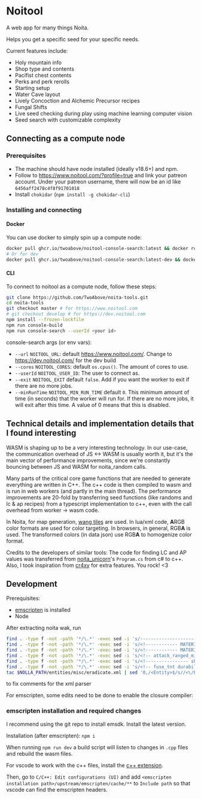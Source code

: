 # Noitool

A web app for many things Noita.

Helps you get a specific seed for your specific needs.

Current features include:

- Holy mountain info
- Shop type and contents
- Pacifist chest contents
- Perks and perk rerolls
- Starting setup
- Water Cave layout
- Lively Concoction and Alchemic Precursor recipes
- Fungal Shifts
- Live seed checking during play using machine learning computer vision
- Seed search with customizable complexity

## Connecting as a compute node

### Prerequisites

- The machine should have node installed (ideally v18.6+) and npm.
- Follow to <https://www.noitool.com/?profile=true> and link your patreon account. Under your patreon username, there will now be an id like `6456aff2478c4f8f91701018`
- Install `chokidar` (`npm install -g chokidar-cli`)

### Installing and connecting

#### Docker

You can use docker to simply spin up a compute node:

```bash
docker pull ghcr.io/twoabove/noitool-console-search:latest && docker run -it ghcr.io/twoabove/noitool-console-search:latest --userId xxx
# Or for dev
docker pull ghcr.io/twoabove/noitool-console-search:latest-dev && docker run -it ghcr.io/twoabove/noitool-console-search:latest-dev --userId xxx --url https://dev.noitool.com/
```

#### CLI

To connect to noitool as a compute node, follow these steps:

```bash
git clone https://github.com/TwoAbove/noita-tools.git
cd noita-tools
git checkout master # for https://www.noitool.com
# git checkout develop # for https://dev.noitool.com
npm install --frozen-lockfile
npm run console-build
npm run console-search --userId <your id>
```

console-search args (or env vars):

- `--url` `NOITOOL_URL`: default <https://www.noitool.com/>. Change to <https://dev.noitool.com/> for the dev build
- `--cores` `NOITOOL_CORES`: default `os.cpus()`. The amount of cores to use.
- `--userId` `NOITOOL_USER_ID`: The user to connect as.
- `--exit` `NOITOOL_EXIT` default `false`. Add if you want the worker to exit if there are no more jobs.
- `--minRunTime` `NOITOOL_MIN_RUN_TIME` default `0`. This minimum amount of time (in seconds) that the worker will run for. If there are no more jobs, it will exit after this time. A value of 0 means that this is disabled.

## Technical details and implementation details that I found interesting

WASM is shaping up to be a very interesting technology. In our use-case, the communication overhead of JS <-> WASM is usually worth it,
but it's the main vector of performance improvements, since we're constantly bouncing between JS and WASM for noita_random calls.

Many parts of the critical core game functions that are needed to generate everything are written in C++.
The c++ code is then compiled to wasm and is run in web workers (and partly in the main thread).
The performance improvements are 20-fold by transferring seed functions (like randoms and lc & ap recipes) from a typescript implementation to c++, even with the call overhead from worker -> wasm code.

In Noita, for map generation, [wang tiles](https://github.com/nothings/stb/blob/master/stb_herringbone_wang_tile.h) are used. In lua/xml code, **A**RGB color formats are used for color targeting. In browsers, in general, RGB**A** is used. The transformed colors (in data json) use RGB**A** to homogenize color format.

Credits to the developers of similar tools:
The code for finding LC and AP values was transferred from [noita_unicorn](https://github.com/SaphireLattice/noita_unicorn)'s `Program.cs` from c# to c++.
Also, I took inspiration from [cr4xy](https://cr4xy.dev/noita/) for extra features. You rock! <3

## Development

Prerequisites:

- [emscripten](https://emscripten.org/docs/getting_started/downloads.html) is installed
- Node

After extracting noita wak, run

```sh
find . -type f -not -path '*/\.*' -exec sed -i 's/----------------------//g' {} +;
find . -type f -not -path '*/\.*' -exec sed -i 's/<!------------ MATERIALS -------------------->/<!-- MATERIALS -->/g' {} +;
find . -type f -not -path '*/\.*' -exec sed -i 's/<!------------ MATERIALS ------------------ -->/<!-- MATERIALS -->/g' {} +;
find . -type f -not -path '*/\.*' -exec sed -i 's/<!-- attack_ranged_min_distance="60" -->//g' {} +;
find . -type f -not -path '*/\.*' -exec sed -i 's/<!---------------- shield ---------------- -->//g' {} +;
find . -type f -not -path '*/\.*' -exec sed -i 's/<!-- fuse_tnt durability is 11 so this is capable of destroying it -->//g' {} +;
tac $NOLLA_PATH/entities/misc/eradicate.xml | sed '0,/<Entity>$/s//<\/Entity>/' | tac >$NOLLA_PATH/entities/misc/eradicate.xml;
```

to fix comments for the xml parser

For emscripten, some edits need to be done to enable the closure compiler:

### emscripten installation and required changes

I recommend using the git repo to install emsdk. Install the latest version.

Installation (after emscripten): `npm i`

When running `npm run dev` a build script will listen to changes in `.cpp` files and rebuild the wasm files.

For vscode to work with the c++ files, install the [c++ extension](https://marketplace.visualstudio.com/items?itemName=ms-vscode.cpptools).

Then, go to `C/C++: Edit configurations (UI)` and add `<emscripten installation path>/upstream/emscripten/cache/**` to `Include path` so that vscode can find the emscripten headers.
